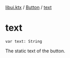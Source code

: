 [libui.ktx](../README.md) / [Button](README.md) / [text](text.md)

# text

`var text: String`

The static text of the button.
